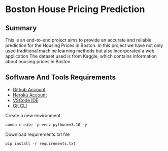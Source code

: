# Boston House Pricing Prediction

## Summary

This is an end-to-end project aims to provide an accurate and reliable prediction for the Housing Prices in Boston.
In this project we have not only  used traditional machine learning methods but also incorporated a web application  The dataset used is from Kaggle, which contains information about housing prices in Boston.

## Software And Tools Requirements

- [Github Account](https://github.com)
- [Heroku Account](https://www.heroku.com)
- [VSCode IDE](https://code.visualstudio.com)
- [Git CLI](https://git-scm.com)

Create a new environment

```markdown
conda create -p venv python==3.10 -y
```

Download requirements.txt file

```markdown
pip install -r requirements.txt
```
